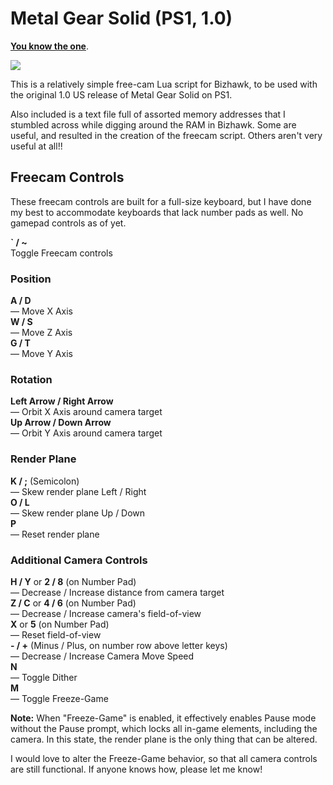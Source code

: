 # Metal Gear Solid (PS1, 1.0)
[**You know the one**](https://www.youtube.com/watch?v=52V32mbTIuc).

![](MGSCamExample.gif)

This is a relatively simple free-cam Lua script for Bizhawk, to be used with the original 1.0 US release of Metal Gear Solid on PS1.

Also included is a text file full of assorted memory addresses that I stumbled across while digging around the RAM in Bizhawk. Some are useful, and resulted in the creation of the freecam script. Others aren't very useful at all!!

## Freecam Controls ##

These freecam controls are built for a full-size keyboard, but I have done my best to accommodate keyboards that lack number pads as well. No gamepad controls as of yet.

**` / ~**<br>
Toggle Freecam controls

### Position

**A / D**<br>
— Move X Axis<br>
**W / S**<br>
— Move Z Axis<br>
**G / T**<br>
— Move Y Axis<br>

### Rotation
**Left Arrow / Right Arrow**<br>
— Orbit X Axis around camera target<br>
**Up Arrow / Down Arrow**<br>
— Orbit Y Axis around camera target

### Render Plane
**K / ;** (Semicolon)<br>
— Skew render plane Left / Right<br>
**O / L**<br>
— Skew render plane Up / Down<br>
**P**<br>
— Reset render plane

### Additional Camera Controls
**H / Y** or **2 / 8** (on Number Pad)<br>
— Decrease / Increase distance from camera target<br>
**Z / C** or **4 / 6** (on Number Pad)<br>
— Decrease / Increase camera's field-of-view<br>
**X** or **5** (on Number Pad)<br>
— Reset field-of-view<br>
**- / +** (Minus / Plus, on number row above letter keys)<br>
— Decrease / Increase Camera Move Speed<br>
**N**<br>
— Toggle Dither<br>
**M**<br>
— Toggle Freeze-Game

**Note:** When "Freeze-Game" is enabled, it effectively enables Pause mode without the Pause prompt, which locks all in-game elements, including the camera. In this state, the render plane is the only thing that can be altered.

I would love to alter the Freeze-Game behavior, so that all camera controls are still functional. If anyone knows how, please let me know!
